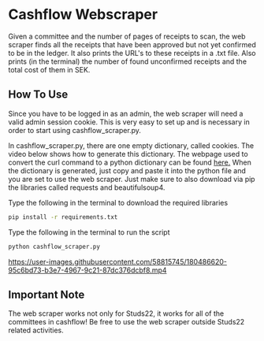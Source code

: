 # Cashflow Webscraper
Given a committee and the number of pages of receipts to scan, the web scraper finds all the receipts that have been approved but not yet confirmed to be in the ledger. It also prints the URL's to these receipts in a .txt file. Also prints (in the terminal) the number of found unconfirmed receipts and the total cost of them in SEK.

## How To Use
Since you have to be logged in as an admin, the web scraper will need a valid admin session cookie. This is very easy to set up and is necessary in order to start using cashflow_scraper.py.

In cashflow_scraper.py, there are one empty dictionary, called cookies. The video below shows how to generate this dictionary. The webpage used to convert the curl command to a python dictionary can be found [here.](https://curlconverter.com/#python) When the dictionary is generated, just copy and paste it into the python file and you are set to use the web scraper. Just make sure to also download via pip the libraries called requests and beautifulsoup4.

Type the following in the terminal to download the required libraries
```bash
pip install -r requirements.txt
```
Type the following in the terminal to run the script
```bash
python cashflow_scraper.py
```

https://user-images.githubusercontent.com/58815745/180486620-95c6bd73-b3e7-4967-9c21-87dc376dcbf8.mp4

## Important Note
The web scraper works not only for Studs22, it works for all of the committees in cashflow! Be free to use the web scraper outside Studs22 related activities.
